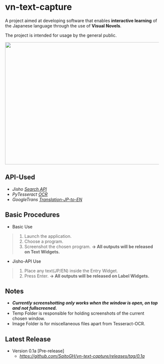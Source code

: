 # vn-text-capture
A project aimed at developing software that enables **interactive learning** of the Japanese language through the use of **Visual Novels**.

The project is intended for usage by the general public.

<img src="https://github.com/SaitoGH/vn-text-capture/assets/42116722/320937cb-8d15-4c4a-9a88-3f48b4abd011" width="625" height="400"><br>
## API-Used
- *Jisho [Search API](https://jisho.org/)*
- *PyTesseract [OCR](https://github.com/madmaze/pytesseract)*
- *GoogleTrans [Translation-JP-to-EN](https://github.com/ssut/py-googletrans)*

## Basic Procedures
-  Basic Use
> 1. Launch the application.
> 2. Choose a program.
> 3. Screenshot the chosen program.  **-> All outputs will be released on Text Widgets.**
- Jisho-API Use
> 1. Place any text(JP/EN) inside the Entry Widget.
> 2. Press Enter. **-> All outputs will be released on Label Widgets.**

## Notes
+ ***Currently screenshotting only works when the window is open, on top and not fullscreened.***
+ Temp Folder is responsible for holding screenshots of the current chosen window.
+ Image Folder is for miscellaneous files apart from Tesseract-OCR.

## Latest Release
* Version 0.1a [Pre-release]
  - _https://github.com/SaitoGH/vn-text-capture/releases/tag/0.1a_
